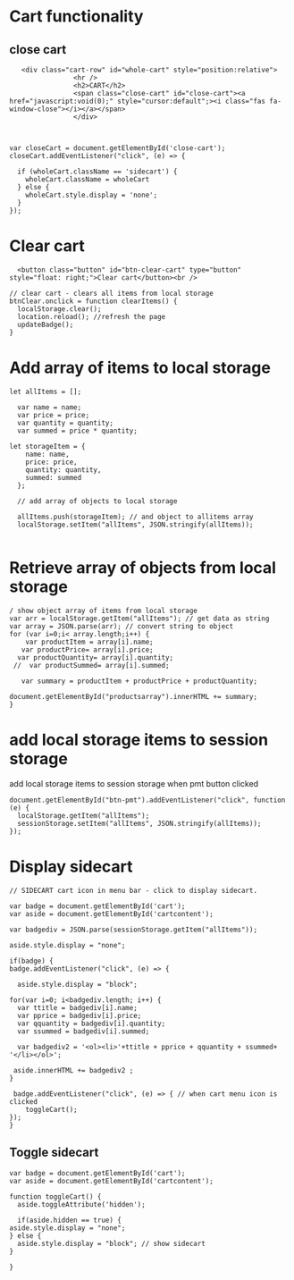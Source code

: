 Cart functionality
===================

close cart
------------
```
   <div class="cart-row" id="whole-cart" style="position:relative">
                <hr />
                <h2>CART</h2>
                <span class="close-cart" id="close-cart"><a href="javascript:void(0);" style="cursor:default";><i class="fas fa-window-close"></i></a></span>
                </div>

                 
```
```
var closeCart = document.getElementById('close-cart');
closeCart.addEventListener("click", (e) => {

  if (wholeCart.className == 'sidecart') {
    wholeCart.className = wholeCart
  } else {
    wholeCart.style.display = 'none';
  }
});
```

Clear cart
===========
```
  <button class="button" id="btn-clear-cart" type="button" style="float: right;">Clear cart</button><br />
```
```
// clear cart - clears all items from local storage
btnClear.onclick = function clearItems() {
  localStorage.clear();
  location.reload(); //refresh the page
  updateBadge();
}
```

Add array of items to local storage
====================================
```
let allItems = [];

  var name = name;
  var price = price;
  var quantity = quantity;
  var summed = price * quantity;

let storageItem = {
    name: name,
    price: price,
    quantity: quantity,
    summed: summed
  };
  
  // add array of objects to local storage
  
  allItems.push(storageItem); // and object to allitems array
  localStorage.setItem("allItems", JSON.stringify(allItems)); 
  
```

Retrieve array of objects from local storage
=============================================
```
/ show object array of items from local storage
var arr = localStorage.getItem("allItems"); // get data as string
var array = JSON.parse(arr); // convert string to object
for (var i=0;i< array.length;i++) {
    var productItem = array[i].name;
   var productPrice= array[i].price;
  var productQuantity= array[i].quantity;
 //  var productSummed= array[i].summed;

   var summary = productItem + productPrice + productQuantity;
          
document.getElementById("productsarray").innerHTML += summary;
}
```

add local storage items to session storage 
============================================

add local storage items to session storage when pmt button clicked
```
document.getElementById("btn-pmt").addEventListener("click", function (e) {
  localStorage.getItem("allItems"); 
  sessionStorage.setItem("allItems", JSON.stringify(allItems));
});
```
Display sidecart
=================
```
// SIDECART cart icon in menu bar - click to display sidecart.

var badge = document.getElementById('cart');
var aside = document.getElementById('cartcontent');

var badgediv = JSON.parse(sessionStorage.getItem("allItems"));

aside.style.display = "none";

if(badge) {
badge.addEventListener("click", (e) => {

  aside.style.display = "block";

for(var i=0; i<badgediv.length; i++) {
  var ttitle = badgediv[i].name;
  var pprice = badgediv[i].price;
  var qquantity = badgediv[i].quantity;
  var ssummed = badgediv[i].summed;

  var badgediv2 = '<ol><li>'+ttitle + pprice + qquantity + ssummed+ '</li></ol>';

 aside.innerHTML += badgediv2 ;
}

 badge.addEventListener("click", (e) => { // when cart menu icon is clicked
    toggleCart();
});
}
```

Toggle sidecart
-----------------
```
var badge = document.getElementById('cart');
var aside = document.getElementById('cartcontent');

function toggleCart() {
  aside.toggleAttribute('hidden');

  if(aside.hidden == true) {
aside.style.display = "none";
} else {
  aside.style.display = "block"; // show sidecart
}

}
```

